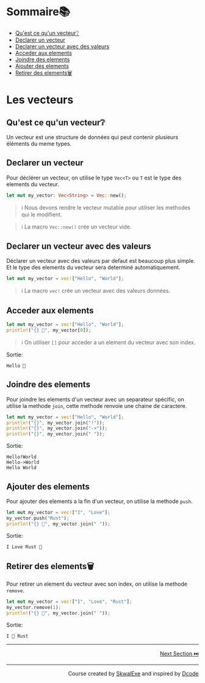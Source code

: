 # Sommaire📚
- [Qu'est ce qu'un vecteur❔](#quest-ce-quun-vecteur)
- [Declarer un vecteur](#declarer-un-vecteur)
- [Declarer un vecteur avec des valeurs](#declarer-un-vecteur-avec-des-valeurs)
- [Acceder aux elements](#acceder-aux-elements)
- [Joindre des elements](#joindre-des-elements)
- [Ajouter des elements](#ajouter-des-elements)
- [Retirer des elements🗑](#retirer-des-elements)

# Les vecteurs
## Qu'est ce qu'un vecteur❔
Un vecteur est une structure de données qui peut contenir plusieurs éléments du meme types.

## Declarer un vecteur
Pour déclérer un vecteur, on utilise le type `Vec<T>` ou `T` est le type des elements du vecteur.
```rust
let mut my_vector: Vec<String> = Vec::new();
```
> ℹ️ Nous devons rendre le vecteur mutable pour utiliser les methodes qui le modifient.

> ℹ️ La macro `Vec::new()` crée un vecteur vide.

## Declarer un vecteur avec des valeurs
Déclarer un vecteur avec des valeurs par defaut est beaucoup plus simple.
Et le type des elements du vecteur sera determiné automatiquement.
```rust
let mut my_vector = vec!["Hello", "World"]; 
```
> ℹ️ La macro `vec!` crée un vecteur avec des valeurs données.

## Acceder aux elements
```rust
let mut my_vector = vec!["Hello", "World"];
println!("{} 👋", my_vector[0]);
```
> ℹ️ On utiliser `[]` pour acceder a un element du vecteur avec son index.

Sortie:
```
Hello 👋
```

## Joindre des elements
Pour joindre les elements d'un vecteur avec un separateur spécific, on utilise la methode `join`, cette methode renvoie une chaine de caractere.
```rust
let mut my_vector = vec!["Hello", "World"];
println!("{}", my_vector.join("!"));
println!("{}", my_vector.join("->"));
println!("{}", my_vector.join(" "));
```
Sortie:
```
Hello!World
Hello->World
Hello World
```
## Ajouter des elements
Pour ajouter des elements a la fin d'un vecteur, on utilise la methode `push`.
```rust 
let mut my_vector = vec!["I", "Love"];
my_vector.push("Rust");
println!("{} 💖", my_vector.join(" "));
```
Sortie:
```
I Love Rust 💖
```
## Retirer des elements🗑
Pour retirer un element du vecteur avec son index, on utilise la methode `remove`.
```rust
let mut my_vector = vec!["I", "Love", "Rust"];
my_vector.remove(1);
println!("{} 💖", my_vector.join(" "));
```
Sortie:
```
I 💖 Rust
```


---

<p align="right"><a href="../lire-un-fichier">Next Section ⏭️</a></p>


---

<p align="right">Course created by <a href="https://github.com/SkwalExe/" target="_blank">SkwalExe</a> and inspired by <a href="https://www.youtube.com/watch?v=vOMJlQ5B-M0&list=PLVvjrrRCBy2JSHf9tGxGKJ-bYAN_uDCUL" target="_blank">Dcode</a></p>
